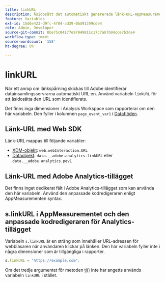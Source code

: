 ```yaml
---
title: linkURL
description: Åsidosätt det automatiskt genererade länk-URL-AppMeasurementet som används i länkspårningsanrop.
feature: Variables
exl-id: 15d6e423-d9fc-4f84-ad39-0bd91399cde4
role: Admin, Developer
source-git-commit: 8be75c04177e97949811c17c7a87b04cce7b3de4
workflow-type: tm+mt
source-wordcount: '158'
ht-degree: 0%

---
```


# linkURL

När ett anrop om länkspårning skickas till Adobe identifierar datainsamlingsservrarna automatiskt URL:en. Använd variabeln `linkURL` för att åsidosätta den URL som identifierats.

Det finns inga dimensioner i Analysis Workspace som rapporterar om den här variabeln. Den fyller i kolumnen `page_event_var1` i [Dataflöden](/help/export/analytics-data-feed/data-feed-overview.md).

## Länk-URL med Web SDK

Länk-URL mappas till följande variabler:

* [XDM-objekt](/help/implement/aep-edge/xdm-var-mapping.md): `web.webInteraction.URL`
* [Dataobjekt](/help/implement/aep-edge/data-var-mapping.md): `data.__adobe.analytics.linkURL` eller `data.__adobe.analytics.pev1`

## Länk-URL med Adobe Analytics-tillägget

Det finns inget dedikerat fält i Adobe Analytics-tillägget som kan använda den här variabeln. Använd den anpassade kodredigeraren enligt AppMeasurementen syntax.

## s.linkURL i AppMeasurementet och den anpassade kodredigeraren för Analytics-tillägget

Variabeln `s.linkURL` är en sträng som innehåller URL-adressen för webbläsaren när användaren klickar på länken. Den här variabeln fyller inte i några dimensioner som är tillgängliga i rapporter.

```js
s.linkURL = "https://example.com";
```

Om det tredje argumentet för metoden [tl()](../functions/tl-method.md) inte har angetts används variabeln `linkURL` i stället.
